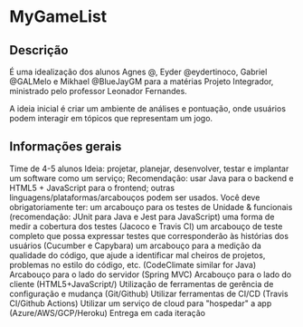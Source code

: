 # MyGameList

## Descrição
É uma idealização dos alunos Agnes @, Eyder @eydertinoco, Gabriel @GALMelo e Mikhael @BlueJayGM para a matérias Projeto Integrador, ministrado pelo professor 
Leonador Fernandes.

A ideia inicial é criar um ambiente de análises e pontuação, onde usuários podem interagir em tópicos que representam um jogo.

## Informações gerais
Time de 4-5 alunos
Ideia: projetar, planejar, desenvolver, testar e implantar um software como um serviço;
Recomendação: usar Java para o backend e HTML5 + JavaScript para o frontend; outras linguagens/plataformas/arcabouços podem ser usados.
Você deve obrigatoriamente ter: um arcabouço para os testes de Unidade & funcionais (recomendação: JUnit para Java e Jest para JavaScript)
uma forma de medir a cobertura dos testes (Jacoco e Travis CI)
um arcabouço de teste completo que possa expressar testes que corresponderão às histórias dos usuários (Cucumber e Capybara)
um arcabouço para a medição da qualidade do código, que ajude a identificar mal cheiros de projetos, problemas no estilo do código, etc. (CodeClimate similar for Java)
Arcabouço para o lado do servidor (Spring MVC)
Arcabouço para o lado do cliente (HTML5+JavaScript/)
Utilização de ferramentas de gerência de configuração e mudança (Git/Github)
Utilizar ferramentas de CI/CD (Travis CI/Github Actions)
Utilizar um serviço de cloud para "hospedar" a app (Azure/AWS/GCP/Heroku)
Entrega em cada iteração
